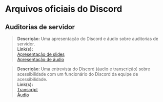 # Arquivos oficiais do Discord

## Auditorias de servidor

> **Descrição:** Uma apresentação do Discord e áudio sobre auditorias de servidor.\
> **Link(s):**\
> [Apresentação de slides](https://docs.google.com/presentation/d/18QQyl0WhTOdYt0F0mBPQf2AusBPF7HqP8e39zjEwKsc/edit#slide=id.g130c86c984d\_0\_12) \
> [Apresentação de áudio](https://cdn.discordapp.com/attachments/960960145800704030/982392876254232667/DAC\_AuditingYourServer\_ExperimentalContent.mp3)

> **Descrição:** Uma entrevista do Discord (áudio e transcrição) sobre acessibilidade com um funcionário do Discord da equipe de acessibilidade.\
> **Link(s):**\
> [Transcript](https://dis.gd/RadioDiscordAccessibilityTranscript)\
> [Áudio](https://dis.gd/RadioDiscord\_Accessibility)
